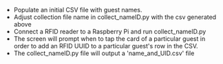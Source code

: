 - Populate an initial CSV file with guest names.
- Adjust collection file name in collect_nameID.py with the csv generated above
- Connect a RFID reader to a Raspberry Pi and run collect_nameID.py
- The screen will prompt when to tap the card of a particular guest in order to add 
an RFID UUID to a particular guest's row in the CSV.
- The collect_nameID.py file will output a 'name_and_UID.csv' file